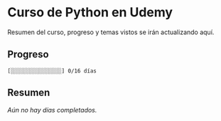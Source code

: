 # Curso de Python en Udemy

Resumen del curso, progreso y temas vistos se irán actualizando aquí.

## Progreso

```
[░░░░░░░░░░░░░░░░] 0/16 días
```

## Resumen

*Aún no hay días completados.*
